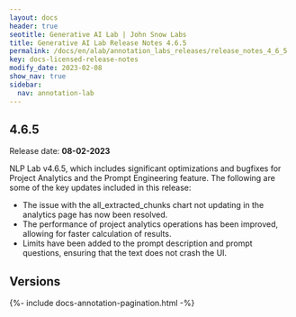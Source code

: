 ```yaml
---
layout: docs
header: true
seotitle: Generative AI Lab | John Snow Labs
title: Generative AI Lab Release Notes 4.6.5
permalink: /docs/en/alab/annotation_labs_releases/release_notes_4_6_5
key: docs-licensed-release-notes
modify_date: 2023-02-08
show_nav: true
sidebar:
  nav: annotation-lab
---
```


<div class="h3-box" markdown="1">

## 4.6.5

Release date: **08-02-2023**

NLP Lab v4.6.5, which includes significant optimizations and bugfixes for Project Analytics and the Prompt Engineering feature. The following are some of the key updates included in this release:
	
* The issue with the all_extracted_chunks chart not updating in the analytics page has now been resolved.	
* The performance of project analytics operations has been improved, allowing for faster calculation of results.	
* Limits have been added to the prompt description and prompt questions, ensuring that the text does not crash the UI.

</div><div class="prev_ver h3-box" markdown="1">

## Versions

</div>

{%- include docs-annotation-pagination.html -%}